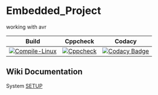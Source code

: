 # Embedded_Project
working with avr

|Build|Cppcheck|Codacy|
|---|---|---|
|[![Compile-Linux](https://github.com/Archisa264793/Embedded_Project/actions/workflows/Compile.yml/badge.svg)](https://github.com/Archisa264793/Embedded_Project/actions/workflows/Compile.yml)|[![Cppcheck](https://github.com/Archisa264793/Embedded_Project/actions/workflows/CodeQuality.yml/badge.svg)](https://github.com/Archisa264793/Embedded_Project/actions/workflows/CodeQuality.yml)|[![Codacy Badge](https://app.codacy.com/project/badge/Grade/95d1f7c729014485ab812217417e4b9d)](https://www.codacy.com/gh/Archisa264793/Embedded_Project/dashboard?utm_source=github.com&amp;utm_medium=referral&amp;utm_content=IshaPrabhu-260025/Embedded_Project&amp;utm_campaign=Badge_Grade)|

## Wiki Documentation
System [SETUP](https://github.com/Archisa264793/Embedded_Project/wiki)
